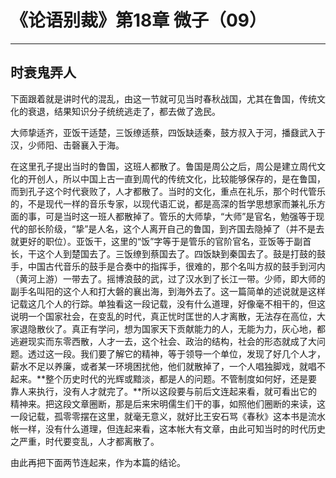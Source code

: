 # 《论语别裁》第18章 微子（09）

------

## 时衰鬼弄人

下面跟着就是讲时代的混乱，由这一节就可见当时春秋战国，尤其在鲁国，传统文化的衰退，结果知识分子统统逃走了，都去做了逸民。

大师挚适齐，亚饭干适楚，三饭缭适蔡，四饭缺适秦，鼓方叔入于河，播鼗武入于汉，少师阳、击磬襄入于海。

在这里孔子提出当时的鲁国，这班人都散了。鲁国是周公之后，周公是建立周代文化的开创人，所以中国上古一直到周代的传统文化，比较能够保存的，是在鲁国，而到孔子这个时代衰败了，人才都散了。当时的文化，重点在礼乐，那个时代管乐的，不是现代一样的音乐专家，以现代语汇说，都是高深的哲学思想家而兼礼乐方面的事，可是当时这一班人都散掉了。管乐的大师挚，“大师”是官名，勉强等于现代的部长阶级，“挚”是人名，这个人离开自己的鲁国，到齐国去隐掉了（并不是去就更好的职位）。亚饭干，这里的“饭”字等于是管乐的官阶官名，亚饭等于副首长，干这个人到楚国去了。三饭缭到蔡国去了。四饭缺到秦国去了。鼓是打鼓的鼓手，中国古代音乐的鼓手是合奏中的指挥手，很难的，那个名叫方叔的鼓手到河内（黄河上游）一带去了。摇博浪鼓的武，过了汉水到了长江一带。少师，即大师的副手名叫阳的这个人和打大磐的襄出海，到海外去了。这一篇简单的述说就是这样记载这几个人的行踪。单独看这一段记载，没有什么道理，好像毫不相干的，但这说明一个国家社会，在变乱的时代，真正忧时匡世的人才离散，无法存在高位，大家退隐散伙了。真正有学问，想为国家天下贡献能力的人，无能为力，灰心地，都逃避现实而东零西散，人才一去，这个社会、政治的结构，社会的形态就成了大问题。透过这一段。我们要了解它的精神，等于领导一个单位，发现了好几个人才，薪水不足以养廉，或者某一环境困扰他，他们就散掉了，一个人唱独脚戏，就唱不起来。**整个历史时代的光辉或黯淡，都是人的问题。不管制度如何好，还是要靠人来执行，没有人才就完了。**所以这段要与前后文连起来看，就可看出它的精神来。把这段文章圈断，那是后来宋明儒生们干的事，如照他们圈断的来读，这一段记载，孤零零摆在这里，就毫无意义，就好比王安石骂《春秋》这本书是流水帐一样，没有什么道理，但连起来看，这本帐大有文章，由此可知当时的时代历史之严重，时代要变乱，人才都离散了。

由此再把下面两节连起来，作为本篇的结论。

